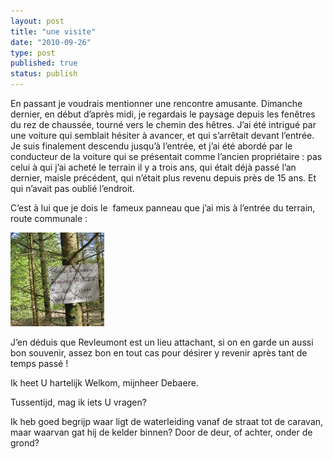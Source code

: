 ```yaml
---
layout: post
title: "une visite"
date: "2010-09-26"
type: post
published: true
status: publish
---
```


En passant je voudrais mentionner une rencontre amusante. Dimanche dernier, en début d’après midi, je regardais le paysage depuis les fenêtres du rez de chaussée, tourné vers le chemin des hêtres. J’ai été intrigué par une voiture qui semblait hésiter à avancer, et qui s’arrêtait devant l’entrée. Je suis finalement descendu jusqu’à l’entrée, et j’ai été abordé par le conducteur de la voiture qui se présentait comme l’ancien propriétaire : pas celui à qui j’ai acheté le terrain il y a trois ans, qui était déjà passé l’an dernier, maisle précédent, qui n’était plus revenu depuis près de 15 ans. Et qui n’avait pas oublié l’endroit.

C’est à lui que je dois le  fameux panneau que j’ai mis à l’entrée du terrain, route communale :

[![](/images/2010/09/IMG_0029-150x150.jpg "IMG_0029")](/images/2010/09/IMG_0029.jpg)

J’en déduis que Revleumont est un lieu attachant, si on en garde un aussi bon souvenir, assez bon en tout cas pour désirer y revenir après tant de temps passé !

Ik heet U hartelijk Welkom, mijnheer Debaere.

Tussentijd, mag ik iets U vragen?

Ik heb goed begrijp waar ligt de waterleiding vanaf de straat tot de caravan, maar waarvan gat hij de kelder binnen? Door de deur, of achter, onder de grond?
